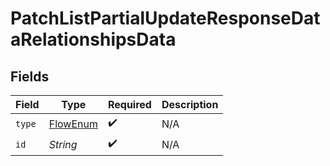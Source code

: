 # PatchListPartialUpdateResponseDataRelationshipsData


## Fields

| Field                                           | Type                                            | Required                                        | Description                                     |
| ----------------------------------------------- | ----------------------------------------------- | ----------------------------------------------- | ----------------------------------------------- |
| `type`                                          | [FlowEnum](../../models/components/FlowEnum.md) | :heavy_check_mark:                              | N/A                                             |
| `id`                                            | *String*                                        | :heavy_check_mark:                              | N/A                                             |